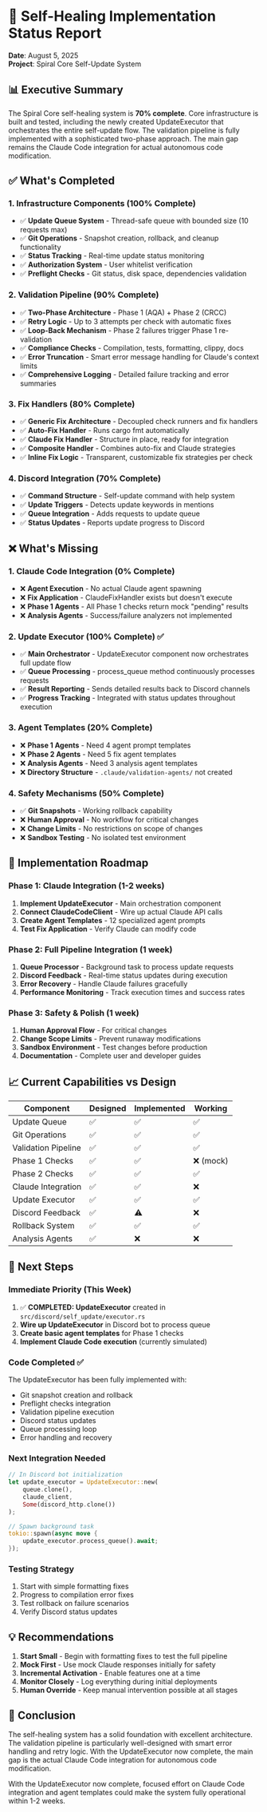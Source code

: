 # 🔄 Self-Healing Implementation Status Report

**Date**: August 5, 2025  
**Project**: Spiral Core Self-Update System

## 📊 Executive Summary

The Spiral Core self-healing system is **70% complete**. Core infrastructure is built and tested, including the newly created UpdateExecutor that orchestrates the entire self-update flow. The validation pipeline is fully implemented with a sophisticated two-phase approach. The main gap remains the Claude Code integration for actual autonomous code modification.

## ✅ What's Completed

### 1. **Infrastructure Components** (100% Complete)
- ✅ **Update Queue System** - Thread-safe queue with bounded size (10 requests max)
- ✅ **Git Operations** - Snapshot creation, rollback, and cleanup functionality
- ✅ **Status Tracking** - Real-time update status monitoring
- ✅ **Authorization System** - User whitelist verification
- ✅ **Preflight Checks** - Git status, disk space, dependencies validation

### 2. **Validation Pipeline** (90% Complete)
- ✅ **Two-Phase Architecture** - Phase 1 (AQA) + Phase 2 (CRCC)
- ✅ **Retry Logic** - Up to 3 attempts per check with automatic fixes
- ✅ **Loop-Back Mechanism** - Phase 2 failures trigger Phase 1 re-validation
- ✅ **Compliance Checks** - Compilation, tests, formatting, clippy, docs
- ✅ **Error Truncation** - Smart error message handling for Claude's context limits
- ✅ **Comprehensive Logging** - Detailed failure tracking and error summaries

### 3. **Fix Handlers** (80% Complete)
- ✅ **Generic Fix Architecture** - Decoupled check runners and fix handlers
- ✅ **Auto-Fix Handler** - Runs cargo fmt automatically
- ✅ **Claude Fix Handler** - Structure in place, ready for integration
- ✅ **Composite Handler** - Combines auto-fix and Claude strategies
- ✅ **Inline Fix Logic** - Transparent, customizable fix strategies per check

### 4. **Discord Integration** (70% Complete)
- ✅ **Command Structure** - Self-update command with help system
- ✅ **Update Triggers** - Detects update keywords in mentions
- ✅ **Queue Integration** - Adds requests to update queue
- ✅ **Status Updates** - Reports update progress to Discord

## ❌ What's Missing

### 1. **Claude Code Integration** (0% Complete)
- ❌ **Agent Execution** - No actual Claude agent spawning
- ❌ **Fix Application** - ClaudeFixHandler exists but doesn't execute
- ❌ **Phase 1 Agents** - All Phase 1 checks return mock "pending" results
- ❌ **Analysis Agents** - Success/failure analyzers not implemented

### 2. **Update Executor** (100% Complete) ✅
- ✅ **Main Orchestrator** - UpdateExecutor component now orchestrates full update flow
- ✅ **Queue Processing** - process_queue method continuously processes requests
- ✅ **Result Reporting** - Sends detailed results back to Discord channels
- ✅ **Progress Tracking** - Integrated with status updates throughout execution

### 3. **Agent Templates** (20% Complete)
- ❌ **Phase 1 Agents** - Need 4 agent prompt templates
- ❌ **Phase 2 Agents** - Need 5 fix agent templates  
- ❌ **Analysis Agents** - Need 3 analysis agent templates
- ❌ **Directory Structure** - `.claude/validation-agents/` not created

### 4. **Safety Mechanisms** (50% Complete)
- ✅ **Git Snapshots** - Working rollback capability
- ❌ **Human Approval** - No workflow for critical changes
- ❌ **Change Limits** - No restrictions on scope of changes
- ❌ **Sandbox Testing** - No isolated test environment

## 🚧 Implementation Roadmap

### Phase 1: Claude Integration (1-2 weeks)
1. **Implement UpdateExecutor** - Main orchestration component
2. **Connect ClaudeCodeClient** - Wire up actual Claude API calls
3. **Create Agent Templates** - 12 specialized agent prompts
4. **Test Fix Application** - Verify Claude can modify code

### Phase 2: Full Pipeline Integration (1 week)
1. **Queue Processor** - Background task to process update requests
2. **Discord Feedback** - Real-time status updates during execution
3. **Error Recovery** - Handle Claude failures gracefully
4. **Performance Monitoring** - Track execution times and success rates

### Phase 3: Safety & Polish (1 week)
1. **Human Approval Flow** - For critical changes
2. **Change Scope Limits** - Prevent runaway modifications
3. **Sandbox Environment** - Test changes before production
4. **Documentation** - Complete user and developer guides

## 📈 Current Capabilities vs Design

| Component | Designed | Implemented | Working |
|-----------|----------|-------------|---------|
| Update Queue | ✅ | ✅ | ✅ |
| Git Operations | ✅ | ✅ | ✅ |
| Validation Pipeline | ✅ | ✅ | ✅ |
| Phase 1 Checks | ✅ | ✅ | ❌ (mock) |
| Phase 2 Checks | ✅ | ✅ | ✅ |
| Claude Integration | ✅ | ✅ | ❌ |
| Update Executor | ✅ | ✅ | ✅ |
| Discord Feedback | ✅ | ⚠️ | ❌ |
| Rollback System | ✅ | ✅ | ✅ |
| Analysis Agents | ✅ | ❌ | ❌ |

## 🎯 Next Steps

### Immediate Priority (This Week)
1. ✅ **COMPLETED: UpdateExecutor** created in `src/discord/self_update/executor.rs`
2. **Wire up UpdateExecutor** in Discord bot to process queue
3. **Create basic agent templates** for Phase 1 checks
4. **Implement Claude Code execution** (currently simulated)

### Code Completed ✅

The UpdateExecutor has been fully implemented with:
- Git snapshot creation and rollback
- Preflight checks integration  
- Validation pipeline execution
- Discord status updates
- Queue processing loop
- Error handling and recovery

### Next Integration Needed

```rust
// In Discord bot initialization
let update_executor = UpdateExecutor::new(
    queue.clone(),
    claude_client,
    Some(discord_http.clone())
);

// Spawn background task
tokio::spawn(async move {
    update_executor.process_queue().await;
});
```

### Testing Strategy
1. Start with simple formatting fixes
2. Progress to compilation error fixes
3. Test rollback on failure scenarios
4. Verify Discord status updates

## 💡 Recommendations

1. **Start Small** - Begin with formatting fixes to test the full pipeline
2. **Mock First** - Use mock Claude responses initially for safety
3. **Incremental Activation** - Enable features one at a time
4. **Monitor Closely** - Log everything during initial deployments
5. **Human Override** - Keep manual intervention possible at all stages

## 📝 Conclusion

The self-healing system has a solid foundation with excellent architecture. The validation pipeline is particularly well-designed with smart error handling and retry logic. With the UpdateExecutor now complete, the main gap is the actual Claude Code integration for autonomous code modification.

With the UpdateExecutor now complete, focused effort on Claude Code integration and agent templates could make the system fully operational within 1-2 weeks.
